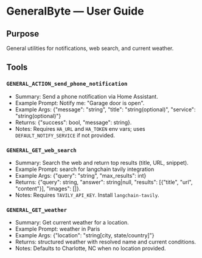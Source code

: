 # GeneralByte — User Guide

## Purpose
General utilities for notifications, web search, and current weather.

## Tools

### `GENERAL_ACTION_send_phone_notification`
- Summary: Send a phone notification via Home Assistant.
- Example Prompt: Notify me: "Garage door is open".
- Example Args: {"message": "string", "title": "string(optional)", "service": "string(optional)"}
- Returns: {"success": bool, "message": string}.
- Notes: Requires `HA_URL` and `HA_TOKEN` env vars; uses `DEFAULT_NOTIFY_SERVICE` if not provided.

### `GENERAL_GET_web_search`
- Summary: Search the web and return top results (title, URL, snippet).
- Example Prompt: search for langchain tavily integration
- Example Args: {"query": "string", "max_results": int}
- Returns: {"query": string, "answer": string|null, "results": [{"title", "url", "content"}], "images": []}.
- Notes: Requires `TAVILY_API_KEY`. Install `langchain-tavily`.

### `GENERAL_GET_weather`
- Summary: Get current weather for a location.
- Example Prompt: weather in Paris
- Example Args: {"location": "string[city, state/country]"}
- Returns: structured weather with resolved name and current conditions.
- Notes: Defaults to Charlotte, NC when no location provided.
